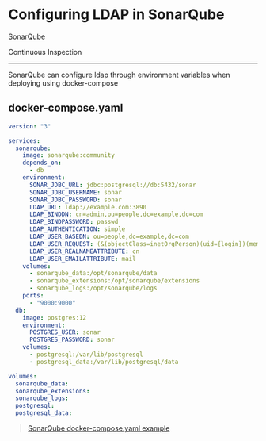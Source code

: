 # Configuring LDAP in SonarQube

[SonarQube](https://github.com/SonarSource/sonarqube)

Continuous Inspection

---

SonarQube can configure ldap through environment variables when deploying using docker-compose

## docker-compose.yaml

```yaml
version: "3"

services:
  sonarqube:
    image: sonarqube:community
    depends_on:
      - db
    environment:
      SONAR_JDBC_URL: jdbc:postgresql://db:5432/sonar
      SONAR_JDBC_USERNAME: sonar
      SONAR_JDBC_PASSWORD: sonar
      LDAP_URL: ldap://example.com:3890
      LDAP_BINDDN: cn=admin,ou=people,dc=example,dc=com
      LDAP_BINDPASSWORD: passwd
      LDAP_AUTHENTICATION: simple
      LDAP_USER_BASEDN: ou=people,dc=example,dc=com
      LDAP_USER_REQUEST: (&(objectClass=inetOrgPerson)(uid={login})(memberof=cn=sonarqube_users,ou=groups,dc=example,dc=com))
      LDAP_USER_REALNAMEATTRIBUTE: cn
      LDAP_USER_EMAILATTRIBUTE: mail
    volumes:
      - sonarqube_data:/opt/sonarqube/data
      - sonarqube_extensions:/opt/sonarqube/extensions
      - sonarqube_logs:/opt/sonarqube/logs
    ports:
      - "9000:9000"
  db:
    image: postgres:12
    environment:
      POSTGRES_USER: sonar
      POSTGRES_PASSWORD: sonar
    volumes:
      - postgresql:/var/lib/postgresql
      - postgresql_data:/var/lib/postgresql/data

volumes:
  sonarqube_data:
  sonarqube_extensions:
  sonarqube_logs:
  postgresql:
  postgresql_data:
```

> [SonarQube docker-compose.yaml example](https://docs.sonarsource.com/sonarqube/latest/setup-and-upgrade/install-the-server/installing-sonarqube-from-docker/)

